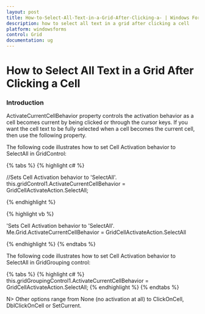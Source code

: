 ```yaml
---
layout: post
title: How-to-Select-All-Text-in-a-Grid-After-Clicking-a- | Windows Forms | Syncfusion
description: how to select all text in a grid after clicking a cell
platform: windowsforms
control: Grid
documentation: ug
---
```


# How to Select All Text in a Grid After Clicking a Cell

### Introduction

ActivateCurrentCellBehavior property controls the activation behavior as a cell becomes current by being clicked or through the cursor keys. If you want the cell text to be fully selected when a cell becomes the current cell, then use the following property.

The following code illustrates how to set Cell Activation behavior to SelectAll in GridControl:

{% tabs %}
{% highlight c# %}

//Sets Cell Activation behavior to 'SelectAll'.
this.gridControl1.ActivateCurrentCellBehavior = GridCellActivateAction.SelectAll;

{% endhighlight %}

{% highlight vb %}

'Sets Cell Activation behavior to 'SelectAll'.
Me.Grid.ActivateCurrentCellBehavior = GridCellActivateAction.SelectAll

{% endhighlight %}
{% endtabs %}

The following code illustrates how to set Cell Activation behavior to SelectAll in GridGrouping control:

{% tabs %}
{% highlight c# %}
this.gridGroupingControl1.ActivateCurrentCellBehavior = GridCellActivateAction.SelectAll;
{% endhighlight %}
{% endtabs %}

N> Other options range from None (no activation at all) to ClickOnCell, DblClickOnCell or SetCurrent.

